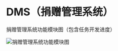 # DMS（捐赠管理系统）
捐赠管理系统功能模块图（包含任务开发进度）

![捐赠管理系统功能模块图](https://img-blog.csdnimg.cn/20200521153629835.png?x-oss-process=image/watermark,type_ZmFuZ3poZW5naGVpdGk,shadow_10,text_aHR0cHM6Ly9ibG9nLmNzZG4ubmV0L3l1YW54aWFuZzAx,size_16,color_FFFFFF,t_70#pic_center)
